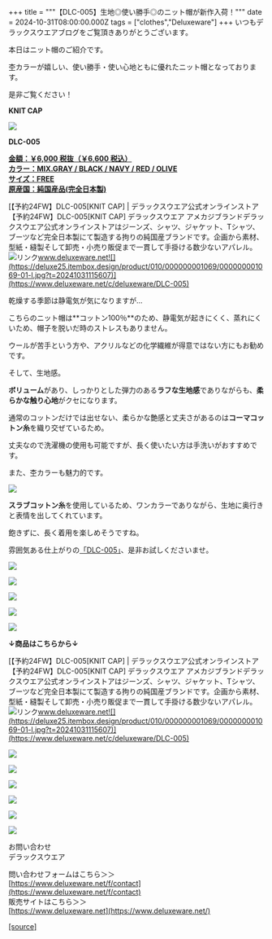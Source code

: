 +++
title = """【DLC-005】生地◎使い勝手◎のニット帽が新作入荷！"""
date = 2024-10-31T08:00:00.000Z
tags = ["clothes","Deluxeware"]
+++
いつもデラックスウエアブログをご覧頂きありがとうございます。

本日はニット帽のご紹介です。

杢カラーが嬉しい、使い勝手・使い心地ともに優れたニット帽となっております。

是非ご覧ください！

**KNIT CAP**

**[![](https://stat.ameba.jp/user_images/20241031/16/deluxeware/2c/7e/j/o1124150015504394081.jpg)](https://stat.ameba.jp/user_images/20241031/16/deluxeware/2c/7e/j/o1124150015504394081.jpg)**

**DLC-005**

**[金額：￥6,000 税抜（￥6,600 税込）](https://www.deluxeware.net/c/deluxeware/DLC-005)  
[カラー：MIX.GRAY / BLACK / NAVY / RED / OLIVE](https://www.deluxeware.net/c/deluxeware/DLC-005)  
[サイズ：FREE](https://www.deluxeware.net/c/deluxeware/DLC-005)  
[原産国：純国産品(完全日本製)](https://www.deluxeware.net/c/deluxeware/DLC-005)**

[【予約24FW】DLC-005\[KNIT CAP\] | デラックスウエア公式オンラインストア【予約24FW】DLC-005\[KNIT CAP\] デラックスウエア アメカジブランドデラックスウエア公式オンラインストアはジーンズ、シャツ、ジャケット、Tシャツ、ブーツなど完全日本製にて製造する拘りの純国産ブランドです。企画から素材、型紙・縫製そして卸売・小売り販促まで一貫して手掛ける数少ないアパレル。![リンク](https://c.stat100.ameba.jp/ameblo/symbols/v3.20.0/svg/gray/editor_link.svg)www.deluxeware.net![](https://deluxe25.itembox.design/product/010/000000001069/000000001069-01-l.jpg?t=20241031115607)](https://www.deluxeware.net/c/deluxeware/DLC-005)

乾燥する季節は静電気が気になりますが…

こちらのニット帽は**コットン100％**のため、静電気が起きにくく、蒸れにくいため、帽子を脱いだ時のストレスもありません。

ウールが苦手という方や、アクリルなどの化学繊維が得意ではない方にもお勧めです。

そして、生地感。

**ボリューム**があり、しっかりとした弾力のある**ラフな生地感**でありながらも、**柔らかな触り心地**がクセになります。

通常のコットンだけでは出せない、柔らかな艶感と丈夫さがあるのは**コーマコットン糸**を織り交ぜているため。

丈夫なので洗濯機の使用も可能ですが、長く使いたい方は手洗いがおすすめです。

また、杢カラーも魅力的です。

[![](https://stat.ameba.jp/user_images/20241031/16/deluxeware/61/ac/j/o1102110215504397291.jpg)](https://stat.ameba.jp/user_images/20241031/16/deluxeware/61/ac/j/o1102110215504397291.jpg)

**スラブコットン糸**を使用しているため、ワンカラーでありながら、生地に奥行きと表情を出してくれています。

飽きずに、長く着用を楽しめそうですね。

雰囲気ある仕上がりの[「DLC-005」](https://www.deluxeware.net/c/deluxeware/DLC-005)、是非お試しくださいませ。

![](https://deluxe25.itembox.design/product/010/000000001069/000000001069-02-l.jpg?t=20241031115607)

![](https://deluxe25.itembox.design/product/010/000000001069/000000001069-03-l.jpg?t=20241031115607)

![](https://deluxe25.itembox.design/product/010/000000001069/000000001069-04-l.jpg?t=20241031115607)

![](https://deluxe25.itembox.design/product/010/000000001069/000000001069-05-l.jpg?t=20241031115607)

![](https://deluxe25.itembox.design/product/010/000000001069/000000001069-06-l.jpg?t=20241031115607)

**↓商品はこちらから↓**

[【予約24FW】DLC-005\[KNIT CAP\] | デラックスウエア公式オンラインストア【予約24FW】DLC-005\[KNIT CAP\] デラックスウエア アメカジブランドデラックスウエア公式オンラインストアはジーンズ、シャツ、ジャケット、Tシャツ、ブーツなど完全日本製にて製造する拘りの純国産ブランドです。企画から素材、型紙・縫製そして卸売・小売り販促まで一貫して手掛ける数少ないアパレル。![リンク](https://c.stat100.ameba.jp/ameblo/symbols/v3.20.0/svg/gray/editor_link.svg)www.deluxeware.net![](https://deluxe25.itembox.design/product/010/000000001069/000000001069-01-l.jpg?t=20241031115607)](https://www.deluxeware.net/c/deluxeware/DLC-005)

[![](https://stat.ameba.jp/user_images/20241029/15/deluxeware/ac/ef/j/o1200050015503631118.jpg?caw=800)](https://www.deluxeware.net/f/STACKMAN)

[![](https://stat.ameba.jp/user_images/20241029/15/deluxeware/07/cc/j/o1200050015503632904.jpg?caw=800)](https://www.deluxeware.net/c/akita)

[![](https://stat.ameba.jp/user_images/20240614/12/deluxeware/fb/b4/j/o0800026015451324172.jpg?caw=800)](https://www.deluxeware.net/c/2024FWreserveall)

[![](https://stat.ameba.jp/user_images/20240315/15/deluxeware/04/7f/j/o0800026015413271803.jpg?caw=800)](https://www.instagram.com/deluxeware/?hl=ja)

[![](https://stat.ameba.jp/user_images/20220415/12/deluxeware/3b/ce/j/o0800026015103175481.jpg?caw=800)](https://www.deluxeware.net/f/headstore)

[![](https://stat.ameba.jp/user_images/20220415/12/deluxeware/d7/c6/j/o0800026015103175487.jpg?caw=800)](https://www.deluxeware.net/)

お問い合わせ  
デラックスウエア

問い合わせフォームはこちら＞＞  
[https://www.deluxeware.net/f/contact](https://www.deluxeware.net/f/contact)  
販売サイトはこちら＞＞  
[https://www.deluxeware.net](https://www.deluxeware.net/)

[[source]](https://ameblo.jp/deluxeware/entry-12873283816.html)
